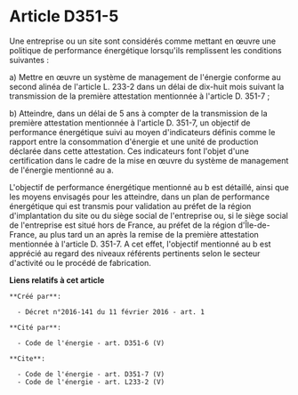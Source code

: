 # Article D351-5

Une entreprise ou un site sont considérés comme mettant en œuvre une politique de performance énergétique lorsqu'ils
remplissent les conditions suivantes : 

a) Mettre en œuvre un système de management de l'énergie conforme au second alinéa de l'article L. 233-2 dans un délai de
dix-huit mois suivant la transmission de la première attestation mentionnée à l'article D. 351-7 ; 

b) Atteindre, dans un délai de 5 ans à compter de la transmission de la première attestation mentionnée à l'article D. 351-7,
un objectif de performance énergétique suivi au moyen d'indicateurs définis comme le rapport entre la consommation d'énergie
et une unité de production déclarée dans cette attestation. Ces indicateurs font l'objet d'une certification dans le cadre de
la mise en œuvre du système de management de l'énergie mentionné au a. 

L'objectif de performance énergétique mentionné au b est détaillé, ainsi que les moyens envisagés pour les atteindre, dans un
plan de performance énergétique qui est transmis pour validation au préfet de la région d'implantation du site ou du siège
social de l'entreprise ou, si le siège social de l'entreprise est situé hors de France, au préfet de la région d'Île-de-
France, au plus tard un an après la remise de la première attestation mentionnée à l'article D. 351-7. A cet effet,
l'objectif mentionné au b est apprécié au regard des niveaux référents pertinents selon le secteur d'activité ou le procédé
de fabrication.

**Liens relatifs à cet article**

	**Créé par**:

	  - Décret n°2016-141 du 11 février 2016 - art. 1

	**Cité par**:

	  - Code de l'énergie - art. D351-6 (V)

	**Cite**:

	  - Code de l'énergie - art. D351-7 (V)
	  - Code de l'énergie - art. L233-2 (V)
